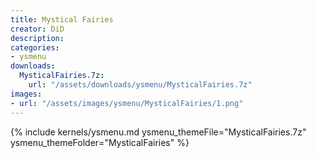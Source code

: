 ```yaml
---
title: Mystical Fairies
creator: DiD
description: 
categories:
- ysmenu
downloads:
  MysticalFairies.7z:
    url: "/assets/downloads/ysmenu/MysticalFairies.7z"
images:
- url: "/assets/images/ysmenu/MysticalFairies/1.png"
---
```


{% include kernels/ysmenu.md ysmenu_themeFile="MysticalFairies.7z" ysmenu_themeFolder="MysticalFairies" %}
